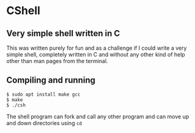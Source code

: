 # CShell
## Very simple shell written in C

This was written purely for fun and as a challenge if I could write a very simple shell, completely written in C and without any other kind of help other than man pages from the terminal.

## Compiling and running
```
$ sudo apt install make gcc
$ make
$ ./csh
```

The shell program can fork and call any other program and can move up and down directories using `cd`